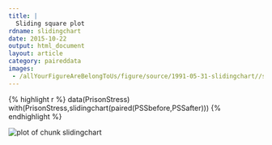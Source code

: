 ```yaml
---
title: |
  Sliding square plot
rdname: slidingchart
date: 2015-10-22
output: html_document
layout: article
category: paireddata
images:
 - /allYourFigureAreBelongToUs/figure/source/1991-05-31-slidingchart//slidingchart-1.png
---
```





{% highlight r %}
data(PrisonStress)
with(PrisonStress,slidingchart(paired(PSSbefore,PSSafter)))
{% endhighlight %}

![plot of chunk slidingchart](/allYourFigureAreBelongToUs/figure/source/1991-05-31-slidingchart/slidingchart-1.png) 
